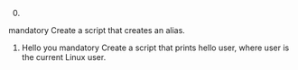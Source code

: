 0. <o>
mandatory
Create a script that creates an alias.

1. Hello you
mandatory
Create a script that prints hello user, where user is the current Linux user.